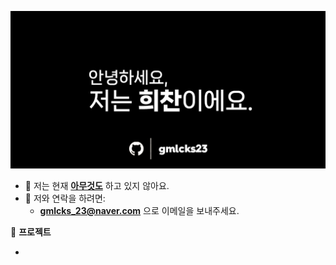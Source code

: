 ![안녕하세요, 저는 희찬이에요.](./assets/banner.png)

- 🔧 저는 현재 **[아무것도]()** 하고 있지 않아요.
- 📧 저와 연락을 하려면:
  - **[gmlcks_23@naver.com](mailto:gmlcks_23@naver.com)** 으로 이메일을 보내주세요.

🌟 **프로젝트**

- 
